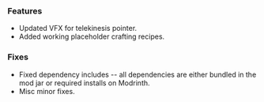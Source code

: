 ### Features
- Updated VFX for telekinesis pointer.
- Added working placeholder crafting recipes.

### Fixes
- Fixed dependency includes -- all dependencies are either bundled in the mod jar or required installs on Modrinth.
- Misc minor fixes.